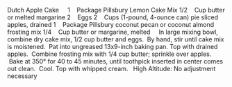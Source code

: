 Dutch Apple Cake
 
 
1    Package Pillsbury Lemon Cake Mix
1/2    Cup butter or melted margarine
2    Eggs
2    Cups (1-pound, 4-ounce can) pie sliced apples, drained
1    Package Pillsbury coconut pecan or coconut almond frosting mix
1/4    Cup butter or margarine, melted
 
 
In large mixing bowl, combine dry cake mix, 1/2 cup butter and eggs.  By hand, stir until cake mix is moistened.  Pat into ungreased 13x9-inch baking pan.
Top with drained apples.  Combine frosting mix with 1/4 cup butter; sprinkle over apples.  Bake at 350° for 40 to 45 minutes, until toothpick inserted in center comes out clean.  Cool. Top with whipped cream.
 
High Altitude: No adjustment necessary
